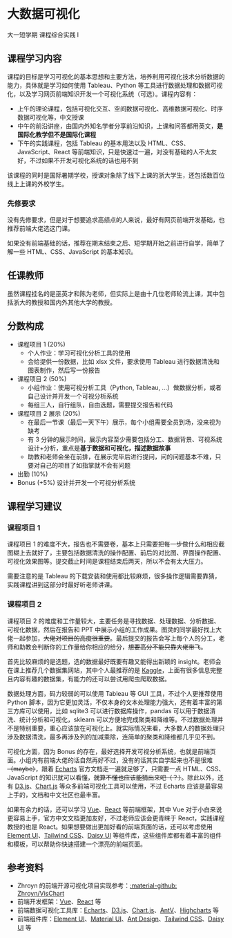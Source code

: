 # 大数据可视化
<div class="badges">
<span class="badge cs-badge">大一短学期</span>
<span class="badge cs-badge">课程综合实践 Ⅰ</span>
</div>

## 课程学习内容

课程的目标是学习可视化的基本思想和主要方法，培养利用可视化技术分析数据的能力，具体就是学习如何使用 Tableau、Python 等工具进行数据处理和数据可视化，以及学习网页前端知识开发一个可视化系统（可选）。课程内容有：

- 上午的理论课程，包括可视化交互、空间数据可视化、高维数据可视化、时序数据可视化等，中文授课
- 中午的前沿讲座，由国内外知名学者分享前沿知识，上课和问答都用英文，**是国际化教学但不是国际化课程**
- 下午的实践课程，包括 Tableau 的基本用法以及 HTML、CSS、JavaScript、React 等前端知识，只是快速过一遍，对没有基础的人不太友好，不过如果不开发可视化系统的话也用不到

该课程的同时是国际暑期学校，授课对象除了线下上课的浙大学生，还包括数百位线上上课的外校学生。

### 先修要求

没有先修要求，但是对于想要追求高绩点的人来说，最好有网页前端开发基础，也推荐前端大佬选这门课。

如果没有前端基础的话，推荐在期末结束之后、短学期开始之前进行自学，简单了解一些 HTML、CSS、JavaScript 的基本知识。

## 任课教师

虽然课程挂名的是巫英才和陈为老师，但实际上是由十几位老师轮流上课，其中包括浙大的教授和国内外其他大学的教授。

## 分数构成

- 课程项目 1 (20%)
    - 个人作业：学习可视化分析工具的使用
    - 会给提供一份数据，比如 xlsx 文件，要求使用 Tableau 进行数据清洗和图表制作，然后写一份报告
- 课程项目 2 (50%)
    - 小组作业：使用可视分析工具（Python, Tableau, ...）做数据分析，或者自己设计并开发一个可视分析系统
    - 每组三人，自行组队，自由选题，需要提交报告和代码
- 课程项目 2 展示 (20%)
    - 在最后一节课（最后一天下午）展示，每个小组需要全员到场，没来视为缺考
    - 有 3 分钟的展示时间，展示内容至少需要包括分工、数据背景、可视系统设计+分析，重点是**基于数据和可视化，描述数据故事**
    - 助教和老师会坐在前排，在展示完毕后进行提问，问的问题基本不难，只要对自己的项目了如指掌就不会有问题
- 出勤 (10%)
- Bonus (+5%) 设计并开发一个可视分析系统

## 课程学习建议

### 课程项目 1

课程项目 1 的难度不大，报告也不需要卷，基本上只需要把每一步做什么和相应截图糊上去就好了，主要包括数据清洗的操作配置、前后的对比图、界面操作配置、可视化效果图等。提交截止时间是课程结束后两天，所以不会有太大压力。

需要注意的是 Tableau 的下载安装和使用都比较麻烦，很多操作逻辑需要靠猜，实践课程讲到这部分时最好听老师讲课。

### 课程项目 2

课程项目 2 的难度和工作量较大，主要任务是寻找数据、处理数据、分析数据、可视化数据，然后在报告和 PPT 中展示小组的工作成果。图灵的同学最好找上大佬一起参加，~~大佬对项目的高度很重要~~。最后提交的报告会写上每个人的分工，老师和助教会判断你的工作量给你相应的给分，~~想要高分不能只靠大佬带飞~~。

首先比较麻烦的是选题，选的数据最好既要有趣又能得出新颖的 insight。老师会在课上推荐几个数据集网站，其中个人最推荐的是 [Kaggle](https://www.kaggle.com/datasets)，上面有很多信息完整且内容有趣的数据集，有能力的还可以尝试用爬虫爬取数据。

数据处理方面，码力较弱的可以使用 Tableau 等 GUI 工具，不过个人更推荐使用 Python 脚本，因为它更加灵活，不仅本身的文本处理能力强大，还有着丰富的第三方库可以使用，比如 sqlite3 可以进行数据库操作，pandas 可以用于数据清洗、统计分析和可视化，sklearn 可以方便地完成聚类和降维等。不过数据处理并不是特别重要，重心应该放在可视化上。就实际情况来看，大多数人的数据处理只涉及数据清洗，最多再涉及列的加减乘除，连简单的聚类和降维都几乎见不到。

可视化方面，因为 Bonus 的存在，最好选择开发可视分析系统，也就是前端页面。小组内有前端大佬的话自然再好不过，没有的话其实自学起来也不是很难 ~~（maybe）~~，跟着 [Echarts](https://echarts.apache.org/handbook/zh/get-started/) 官方文档走一遍就足够了，只需要一点 HTML、CSS、JavaScript 的知识就可以看懂，~~就算不懂也应该能猜出来吧（？）~~。除此以外，还有 [D3.js](https://d3js.org/getting-started)、[Chart.js](https://www.chartjs.org/docs/latest/getting-started/) 等众多前端可视化工具可以使用，不过 Echarts 应该是最容易上手的，文档和中文社区也最丰富。

如果有余力的话，还可以学习 [Vue](https://cn.vuejs.org/guide/introduction.html)、[React](https://react.docschina.org/learn) 等前端框架，其中 Vue 对于小白来说更容易上手，官方中文文档更加友好，不过老师应该会更青睐于 React，实践课程教授的也是 React。如果想要做出更加好看的前端页面的话，还可以考虑使用 [Element UI](https://element-plus.org/zh-CN/#/zh-CN)、[Tailwind CSS](https://www.tailwindcss.cn/)、[Daisy UI](https://daisyui.com/) 等组件库，这些组件库都有着丰富的组件和模板，可以帮助你快速搭建一个漂亮的前端页面。

## 参考资料

- Zhroyn 的前端开源可视化项目实现参考：[:material-github: Zhroyn/VisChart](https://github.com/Zhroyn/VisChart)
- 前端开发框架：[Vue](https://cn.vuejs.org/guide/introduction.html)、[React](https://react.docschina.org/learn) 等
- 前端数据可视化工具库：[Echarts](https://echarts.apache.org/handbook/zh/get-started/)、[D3.js](https://d3js.org/getting-started)、[Chart.js](https://www.chartjs.org/docs/latest/getting-started/)、[AntV](https://antv.antgroup.com/zh)、[Highcharts](https://www.highcharts.com.cn) 等
- 前端组件库：[Element UI](https://element-plus.org/zh-CN/#/zh-CN)、[Material UI](https://mui.com/material-ui)、[Ant Design](https://ant.design/docs/react/introduce-cn)、[Tailwind CSS](https://www.tailwindcss.cn)、[Daisy UI](https://daisyui.com/) 等

